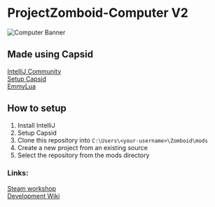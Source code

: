 # ProjectZomboid-Computer V2

![Computer Banner](https://steamuserimages-a.akamaihd.net/ugc/1787359110993955495/5E61CC45CEF2B10C065F1A49FFF14EE9366A5C16/?imw=268&imh=268&ima=fit&impolicy=Letterbox&imcolor=%23000000&letterbox=true)

## Made using Capsid
[IntelliJ Community](https://www.jetbrains.com/idea/download)  
[Setup Capsid](https://github.com/pzstorm/capsid)  
[EmmyLua](https://emmylua.github.io/)  

## How to setup
1) Install IntelliJ
2) Setup Capsid
3) Clone this repository into `C:\Users\<your-username>\Zomboid\mods`
4) Create a new project from an existing source
5) Select the repository from the mods directory

### Links:
[Steam workshop](https://steamcommunity.com/sharedfiles/filedetails/?id=2635550102)  
[Development Wiki](https://github.com/Konijima/ProjectZomboid-Computer/wiki)  
